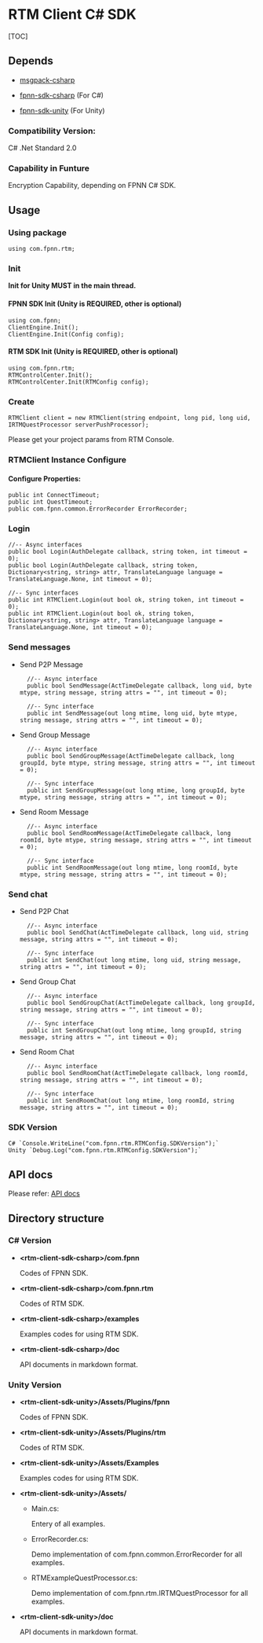 # RTM Client C# SDK

[TOC]

## Depends

* [msgpack-csharp](https://github.com/highras/msgpack-csharp)

* [fpnn-sdk-csharp](https://github.com/highras/fpnn-sdk-csharp) (For C#)

* [fpnn-sdk-unity](https://github.com/highras/fpnn-sdk-unity) (For Unity)

### Compatibility Version:

C# .Net Standard 2.0

### Capability in Funture

Encryption Capability, depending on FPNN C# SDK.

## Usage

### Using package

	using com.fpnn.rtm;

### Init

**Init for Unity MUST in the main thread.**

#### FPNN SDK Init (Unity is REQUIRED, other is optional)

	using com.fpnn;
	ClientEngine.Init();
	ClientEngine.Init(Config config);

#### RTM SDK Init (Unity is REQUIRED, other is optional)

	using com.fpnn.rtm;
	RTMControlCenter.Init();
	RTMControlCenter.Init(RTMConfig config);

### Create

	RTMClient client = new RTMClient(string endpoint, long pid, long uid, IRTMQuestProcessor serverPushProcessor);

Please get your project params from RTM Console.

### RTMClient Instance Configure

#### Configure Properties:

	public int ConnectTimeout;
	public int QuestTimeout;
	public com.fpnn.common.ErrorRecorder ErrorRecorder;

### Login

	//-- Async interfaces
	public bool Login(AuthDelegate callback, string token, int timeout = 0);
	public bool Login(AuthDelegate callback, string token, Dictionary<string, string> attr, TranslateLanguage language = TranslateLanguage.None, int timeout = 0);

	//-- Sync interfaces
	public int RTMClient.Login(out bool ok, string token, int timeout = 0);
	public int RTMClient.Login(out bool ok, string token, Dictionary<string, string> attr, TranslateLanguage language = TranslateLanguage.None, int timeout = 0);

### Send messages

* Send P2P Message

		//-- Async interface
		public bool SendMessage(ActTimeDelegate callback, long uid, byte mtype, string message, string attrs = "", int timeout = 0);

		//-- Sync interface
		public int SendMessage(out long mtime, long uid, byte mtype, string message, string attrs = "", int timeout = 0);


* Send Group Message
	
		//-- Async interface
		public bool SendGroupMessage(ActTimeDelegate callback, long groupId, byte mtype, string message, string attrs = "", int timeout = 0);

		//-- Sync interface
		public int SendGroupMessage(out long mtime, long groupId, byte mtype, string message, string attrs = "", int timeout = 0);

* Send Room Message

		//-- Async interface
		public bool SendRoomMessage(ActTimeDelegate callback, long roomId, byte mtype, string message, string attrs = "", int timeout = 0);

		//-- Sync interface
		public int SendRoomMessage(out long mtime, long roomId, byte mtype, string message, string attrs = "", int timeout = 0);


### Send chat

* Send P2P Chat

		//-- Async interface
		public bool SendChat(ActTimeDelegate callback, long uid, string message, string attrs = "", int timeout = 0);

		//-- Sync interface
		public int SendChat(out long mtime, long uid, string message, string attrs = "", int timeout = 0);


* Send Group Chat
	
		//-- Async interface
		public bool SendGroupChat(ActTimeDelegate callback, long groupId, string message, string attrs = "", int timeout = 0);

		//-- Sync interface
		public int SendGroupChat(out long mtime, long groupId, string message, string attrs = "", int timeout = 0);

* Send Room Chat

		//-- Async interface
		public bool SendRoomChat(ActTimeDelegate callback, long roomId, string message, string attrs = "", int timeout = 0);

		//-- Sync interface
		public int SendRoomChat(out long mtime, long roomId, string message, string attrs = "", int timeout = 0);

### SDK Version

	C# `Console.WriteLine("com.fpnn.rtm.RTMConfig.SDKVersion");`
	Unity `Debug.Log("com.fpnn.rtm.RTMConfig.SDKVersion");`

## API docs

Please refer: [API docs](doc/API.md)


## Directory structure

### C# Version

* **\<rtm-client-sdk-csharp\>/com.fpnn**

	Codes of FPNN SDK.

* **\<rtm-client-sdk-csharp\>/com.fpnn.rtm**

	Codes of RTM SDK.

* **\<rtm-client-sdk-csharp\>/examples**

	Examples codes for using RTM SDK.

* **\<rtm-client-sdk-csharp\>/doc**

	API documents in markdown format.

### Unity Version

* **\<rtm-client-sdk-unity\>/Assets/Plugins/fpnn**

	Codes of FPNN SDK.

* **\<rtm-client-sdk-unity\>/Assets/Plugins/rtm**

	Codes of RTM SDK.

* **\<rtm-client-sdk-unity\>/Assets/Examples**

	Examples codes for using RTM SDK.

* **\<rtm-client-sdk-unity\>/Assets/**

	* Main.cs:

		Entery of all examples.

	* ErrorRecorder.cs:

		Demo implementation of com.fpnn.common.ErrorRecorder for all examples.

	* RTMExampleQuestProcessor.cs:

		Demo implementation of com.fpnn.rtm.IRTMQuestProcessor for all examples.

* **\<rtm-client-sdk-unity\>/doc**

	API documents in markdown format.